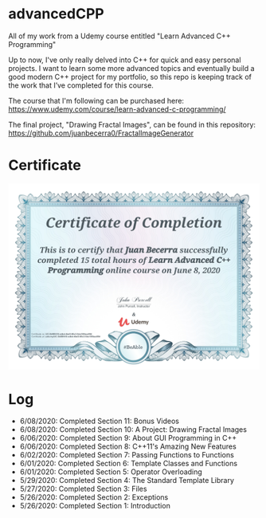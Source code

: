 # advancedCPP
All of my work from a Udemy course entitled "Learn Advanced C++ Programming"

Up to now, I've only really delved into C++ for quick and easy personal projects. I want to learn some more advanced topics and eventually build a good modern C++ project for my portfolio, so this repo is keeping track of the work that I’ve completed for this course.

The course that I'm following can be purchased here: https://www.udemy.com/course/learn-advanced-c-programming/

The final project, "Drawing Fractal Images", can be found in this repository: https://github.com/juanbecerra0/FractalImageGenerator

# Certificate
![cert](cert.jpg)

# Log
- 6/08/2020: Completed Section 11: Bonus Videos
- 6/08/2020: Completed Section 10: A Project: Drawing Fractal Images
- 6/06/2020: Completed Section 9: About GUI Programming in C++
- 6/06/2020: Completed Section 8: C++11's Amazing New Features
- 6/02/2020: Completed Section 7: Passing Functions to Functions
- 6/01/2020: Completed Section 6: Template Classes and Functions
- 6/01/2020: Completed Section 5: Operator Overloading
- 5/29/2020: Completed Section 4: The Standard Template Library
- 5/27/2020: Completed Section 3: Files 
- 5/26/2020: Completed Section 2: Exceptions
- 5/26/2020: Completed Section 1: Introduction
